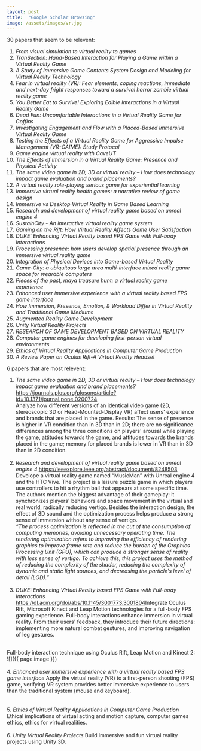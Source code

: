 ```yaml
---
layout: post
title:  "Google Scholar Browsing"
image: /assets/images/vr.jpg
---
```

30 papers that seem to be relevent:<br>
1. <i>From visual simulation to virtual reality to games</i><br>
2. <i> TranSection: Hand-Based Interaction for Playing a Game within a Virtual Reality Game</i> <br>
3. <i>A Study of Immersive Game Contents System Design and Modeling for Virtual Reality Technology</i><br>
4. <i>Fear in virtual reality (VR): Fear elements, coping reactions, immediate and next-day fright responses toward a survival horror zombie virtual reality game</i><br>
5. <i>You Better Eat to Survive! Exploring Edible Interactions in a Virtual Reality Game</i><br>
6. <i>Dead Fun: Uncomfortable Interactions in a Virtual Reality Game for Coffins</i><br>
7. <i>Investigating Engagement and Flow with a Placed-Based Immersive Virtual Reality Game</i><br>
8. <i>Testing the Effects of a Virtual Reality Game for Aggressive Impulse Management (VR-GAIME): Study Protocol</i><br>
9. <i>Game engine virtual reality with CaveUT</i><br>
10. <i>The Effects of Immersion in a Virtual Reality Game: Presence and Physical Activity</i><br>
11. <i>The same video game in 2D,  3D or virtual reality – How does technology impact game evaluation and brand placements?</i><br>
12. <i>A virtual reality role-playing serious game for experiential learning</i><br>
13. <i>Immersive virtual reality health games: a narrative review of game design</i><br>
14. <i>Immersive vs Desktop Virtual Reality in Game Based Learning</i><br>
15. <i>Research and development of virtual reality game based on unreal engine 4</i><br>
16. <i>SustainCity - An interactive virtual reality game system</i><br>
17. <i>Gaming on the Rift: How Virtual Reality Affects Game User Satisfaction</i><br>
18. <i>DUKE: Enhancing Virtual Reality based FPS Game with Full-body Interactions</i><br>
19. <i>Processing presence: how users develop spatial presence through an immersive virtual reality game</i><br>
20. <i>Integration of Physical Devices into Game-based Virtual Reality</i><br>
21. <i>Game-City: a ubiquitous large area multi-interface mixed reality game space for wearable computers</i><br>
22. <i>Pieces of the past, maya treasure hunt: a virtual reality game experience</i><br>
23. <i>Enhanced user immersive experience with a virtual reality based FPS game interface</i><br>
24. <i>How Immersion, Presence, Emotion, & Workload Differ in Virtual Reality and Traditional Game Mediums</i><br>
25. <i>Augmented Reality Game Development</i><br>
26. <i>Unity Virtual Reality Projects</i><br>
27. <i>RESEARCH OF GAME DEVELOPMENT BASED ON VIRTUAL REALITY</i><br>
28. <i>Computer game engines for developing first-person virtual environments</i><br>
29. <i>Ethics of Virtual Reality Applications in Computer Game Production</i><br>
30. <i>A Review Paper on Oculus Rift-A Virtual Reality Headset</i><br>

6 papers that are most relevent:<br>
1. <i>The same video game in 2D, 3D or virtual reality – How does technology impact game evaluation and brand placements?</i> <https://journals.plos.org/plosone/article?id=10.1371/journal.pone.0200724><br>Analyze how different versions of an identical video game (2D, stereoscopic 3D or Head-Mounted-Display VR) affect users' experience and brands that are placed in the game. Results: The sense of presence is higher in VR condition than in 3D than in 2D; there are no significance differences among the three conditions on players' arousal while playing the game, attitudes towards the game, and attitudes towards the brands placed in the game; memory for placed brands is lower in VR than in 3D than in 2D condition.
<br><br>
2. <i>Research and development of virtual reality game based on unreal engine 4</i> <https://ieeexplore.ieee.org/abstract/document/8248503> <br>Develope a virtual reality game named “MusicMan” with Unreal engine 4 and the HTC Vive. The project is a leisure puzzle game in which players use controllers to hit a rhythm ball that appears at some specific time. The authors mention the biggest advantage of their gameplay: it synchronizes players' behaviors and space movement in the virtual and real world, radically reducing vertigo. Besides the interaction design, the effect of 3D sound and the optimization process helps produce a strong sense of immersion without any sense of vertigo.<br><i>
“The process optimization is reflected in the cut of the consumption of computing memories, avoiding unnecessary operating time. The rendering optimization refers to improving the efficiency of rendering graphics to improve frame rate and reduce the burden of the Graphics Processing Unit (GPU), which can produce a stronger sense of reality with less sense of vertigo. To achieve this, this project uses the method of reducing the complexity of the shader, reducing the complexity of dynamic and static light sources, and decreasing the particle's level of detail (LOD).”</i>
<br><br>
3. <i>DUKE: Enhancing Virtual Reality based FPS Game with Full-body Interactions</i> <https://dl.acm.org/doi/abs/10.1145/3001773.3001804>Integrate Oculus Rift, Microsoft Kinect and Leap Motion technologies for a full-body FPS gaming experience. Full-body interactions enhance immersion in virtual reality. From their users' feedback, they introduce their future directions: implementing more natural combat gestures, and improving navigation of leg gestures. 
<br>
Full-body interaction technique using Oculus Rift, Leap Motion and Kinect 2:
![]({{ page.image }})
<br><br>
4. <i>Enhanced user immersive experience with a virtual reality based FPS game interface</i> <https://ieeexplore.ieee.org/abstract/document/5593369/authors#authors> Apply the virtual reality (VR) to a first-person shooting (FPS) game, verifying VR system provides better immersive experience to users than the traditional system (mouse and keyboard).<br>
<br><br>
5. <i>Ethics of Virtual Reality Applications in Computer Game Production</i> <https://www.mdpi.com/2409-9287/1/1/73> Ethical implications of virtual acting and motion capture, computer games ethics, ethics for virtual realities.<br><br>
6. <i>Unity Virtual Reality Projects</i> <https://books.google.com/books?hl=en&lr=&id=vuF5CgAAQBAJ&oi=fnd&pg=PP1&dq=virtual+reality+game&ots=a44P1kPSzN&sig=qwczDVbHAXIxzjIawXZwtRSa21w#v=onepage&q=virtual%20reality%20game&f=false> Build immersive and fun virtual reality projects using Unity 3D.<br>